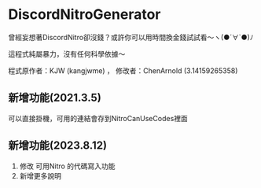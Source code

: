 # DiscordNitroGenerator
曾經妄想著DiscordNitro卻沒錢？或許你可以用時間換金錢試試看～ヽ(●´∀`●)ﾉ

這程式純屬暴力，沒有任何科學依據～

程式原作者：KJW (kangjwme) ， 修改者：ChenArnold (3.14159265358)

## 新增功能(2021.3.5)
可以直接掛機，可用的連結會存到NitroCanUseCodes裡面

## 新增功能(2023.8.12)
1. 修改 可用Nitro 的代碼寫入功能
2. 新增更多說明